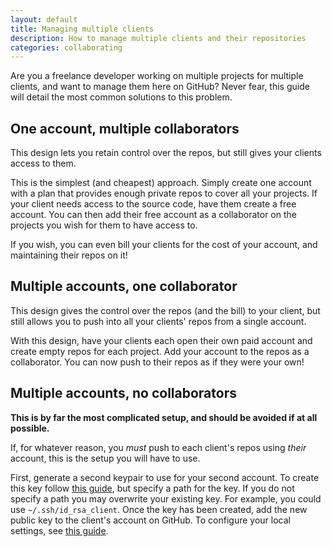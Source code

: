 ```yaml
---
layout: default
title: Managing multiple clients
description: How to manage multiple clients and their repositories
categories: collaborating
---
```


<p class="intro">Are you a freelance developer working on multiple projects for multiple clients, and want to manage them here on GitHub?  Never fear, this guide will detail the most common solutions to this problem.</p>

One account, multiple collaborators
-----------------------------------

This design lets you retain control over the repos, but still gives your clients access to them.

This is the simplest (and cheapest) approach.  Simply create one account with a plan that provides enough private repos to cover all your projects.  If your client needs access to the source code, have them create a free account.  You can then add their free account as a collaborator on the projects you wish for them to have access to.

If you wish, you can even bill your clients for the cost of your account, and maintaining their repos on it!

Multiple accounts, one collaborator
-----------------------------------

This design gives the control over the repos (and the bill) to your client, but still allows you to push into all your clients' repos from a single account.

With this design, have your clients each open their own paid account and create empty repos for each project.  Add your account to the repos as a collaborator.  You can now push to their repos as if they were your own!

Multiple accounts, no collaborators
-----------------------------------

__This is by far the most complicated setup, and should be avoided if at all possible.__

If, for whatever reason, you *must* push to each client's repos using _their_ account, this is the setup you will have to use.

First, generate a second keypair to use for your second account.  To create this key follow [this guide](/key-setup-redirect), but specify a path for the key.  If you do not specify a path you may overwrite your existing key.  For example, you could use `~/.ssh/id_rsa_client`.  Once the key has been created, add the new public key to the client's account on GitHub.  To configure your local settings, see [this guide](/multiple-keys).

